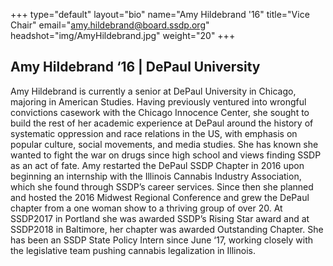 +++
type="default"
layout="bio"
name="Amy Hildebrand '16"
title="Vice Chair"
email="amy.hildebrand@board.ssdp.org"
headshot="img/AmyHildebrand.jpg"
weight="20"
+++

<h2>Amy Hildebrand ‘16 | DePaul University </h2> Amy Hildebrand is currently a senior at DePaul University in Chicago, majoring in American Studies. Having previously ventured into wrongful convictions casework with the Chicago Innocence Center, she sought to build the rest of her academic experience
at DePaul around the history of systematic oppression and race relations in the US, with emphasis on popular culture, social movements, and media studies. She has known she wanted to fight the war on drugs since high school and views finding SSDP as
an act of fate. Amy restarted the DePaul SSDP Chapter in 2016 upon beginning an internship with the Illinois Cannabis Industry Association, which she found through SSDP’s career services. Since then she planned and hosted the 2016 Midwest Regional Conference
and grew the DePaul chapter from a one woman show to a thriving group of over 20. At SSDP2017 in Portland she was awarded SSDP’s Rising Star award and at SSDP2018 in Baltimore, her chapter was awarded Outstanding Chapter. She has been an SSDP State
Policy Intern since June ‘17, working closely with the legislative team pushing cannabis legalization in Illinois. </div>
